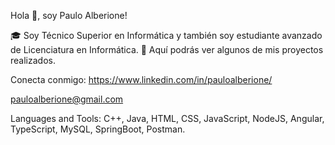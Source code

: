 
Hola 👋, soy Paulo Alberione!

🎓 Soy Técnico Superior en Informática y también soy estudiante avanzado de Licenciatura en Informática.
👀 Aquí podrás ver algunos de mis proyectos realizados.

Conecta conmigo:
https://www.linkedin.com/in/pauloalberione/

pauloalberione@gmail.com

Languages and Tools:
C++, Java, HTML, CSS, JavaScript, NodeJS, Angular, TypeScript, MySQL, SpringBoot, Postman.

